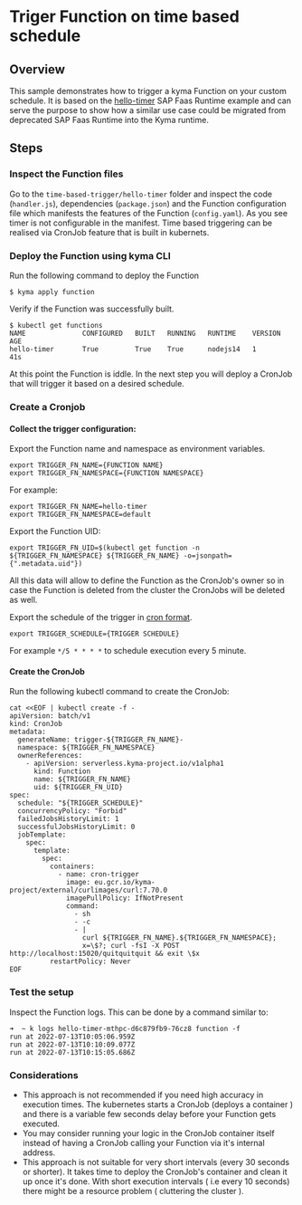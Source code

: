 # Triger Function on time based schedule

## Overview

This sample demonstrates how to trigger a kyma Function on your custom schedule.
It is based on the [hello-timer](https://github.com/SAP-samples/cloud-function-nodejs-samples/tree/master/examples/hello-timer) SAP Faas Runtime example and can serve the purpose to show how a similar use case could be migrated from deprecated SAP Faas Runtime into the Kyma runtime.


## Steps

### Inspect the Function files

Go to the `time-based-trigger/hello-timer` folder and inspect the code (`handler.js`), dependencies (`package.json`) and the Function configuration file which manifests the features of the Function (`config.yaml`).
As you see timer is not configurable in the manifest. Time based triggering can be realised via CronJob feature that is built in kubernets. 


### Deploy the Function using kyma CLI

Run the following command to deploy the Function

```shell
$ kyma apply function
```

Verify if the Function was successfully built.

```shell
$ kubectl get functions   
NAME              CONFIGURED   BUILT   RUNNING   RUNTIME    VERSION   AGE
hello-timer       True         True    True      nodejs14   1         41s
```

At this point the Function is iddle. In the next step you will deploy a CronJob that will trigger it based on a desired schedule.

### Create a Cronjob 

#### Collect the trigger configuration:

Export the Function name and namespace as environment variables.

```shell
export TRIGGER_FN_NAME={FUNCTION NAME}
export TRIGGER_FN_NAMESPACE={FUNCTION NAMESPACE}
```
For example:

```shell
export TRIGGER_FN_NAME=hello-timer
export TRIGGER_FN_NAMESPACE=default
```

Export the Function UID:
```shell
export TRIGGER_FN_UID=$(kubectl get function -n ${TRIGGER_FN_NAMESPACE} ${TRIGGER_FN_NAME} -o=jsonpath={".metadata.uid"})
```

All this data will allow to define the Function as the CronJob's owner so in case the Function is deleted from the cluster the CronJobs will be deleted as well.

Export the schedule of the trigger in [cron format](https://en.wikipedia.org/wiki/Cron).
```shell
export TRIGGER_SCHEDULE={TRIGGER SCHEDULE}
```
For example `*/5 * * * *` to schedule execution every 5 minute.

#### Create the CronJob

Run the following kubectl command to create the CronJob:

```shell
cat <<EOF | kubectl create -f -
apiVersion: batch/v1
kind: CronJob
metadata:
  generateName: trigger-${TRIGGER_FN_NAME}-
  namespace: ${TRIGGER_FN_NAMESPACE}
  ownerReferences:
    - apiVersion: serverless.kyma-project.io/v1alpha1
      kind: Function
      name: ${TRIGGER_FN_NAME}
      uid: ${TRIGGER_FN_UID}
spec:
  schedule: "${TRIGGER_SCHEDULE}"
  concurrencyPolicy: "Forbid"
  failedJobsHistoryLimit: 1
  successfulJobsHistoryLimit: 0
  jobTemplate:
    spec:
      template:
        spec:
          containers:
            - name: cron-trigger
              image: eu.gcr.io/kyma-project/external/curlimages/curl:7.70.0
              imagePullPolicy: IfNotPresent
              command:
                - sh
                - -c
                - |
                  curl ${TRIGGER_FN_NAME}.${TRIGGER_FN_NAMESPACE};
                  x=\$?; curl -fsI -X POST http://localhost:15020/quitquitquit && exit \$x
          restartPolicy: Never
EOF

```

### Test the setup

Inspect the Function logs. This can be done by a command similar to:

```shell
➜  ~ k logs hello-timer-mthpc-d6c879fb9-76cz8 function -f
run at 2022-07-13T10:05:06.959Z
run at 2022-07-13T10:10:09.077Z
run at 2022-07-13T10:15:05.686Z
```

### Considerations

 - This approach is not recommended if you need high accuracy in execution times. The kubernetes starts a CronJob (deploys a container ) and there is a variable few seconds delay before your Function gets executed. 
 - You may consider running your logic in the CronJob container itself instead of having a CronJob calling your Function via it's internal address.
 - This approach is not suitable for very short intervals (every 30 seconds or shorter). It takes time to deploy the CronJob's container and clean it up once it's done. With short execution intervals ( i.e every 10 seconds) there might be a resource problem ( cluttering the cluster ). 

